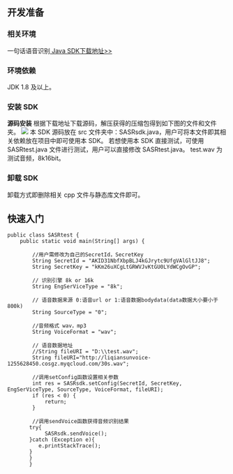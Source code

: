 ## 开发准备
### 相关环境
一句话语音识别[ Java SDK下载地址>>](https://main.qcloudimg.com/raw/1ebec980474c7bf16e7cbfb79d1bc559/SASRjavasdk.zip)

### 环境依赖
JDK 1.8 及以上。

### 安装 SDK
**源码安装**
根据下载地址下载源码，解压获得的压缩包得到如下图的文件和文件夹。
![](https://main.qcloudimg.com/raw/3a1c7d927c915636ce6d8f3af78f50fd.png)
本 SDK 源码放在 src 文件夹中：SASRsdk.java，用户可将本文件即其相关依赖放在项目中即可使用本 SDK。
若想使用本 SDK 直接测试，可使用 SASRtest.java 文件进行测试，用户可以直接修改 SASRtest.java。
test.wav 为测试音频，8k16bit。
### 卸载 SDK
卸载方式即删除相关 cpp 文件与静态库文件即可。
## 快速入门
```
public class SASRtest {
    public static void main(String[] args) {

        //用户需修改为自己的SecretId，SecretKey
        String SecretId = "AKID31NbfXbpBLJ4kGJrytc9UfgVAlGltJJ8";
        String SecretKey = "kKm26uXCgLtGRWVJvKtGU0LYdWCgOvGP";

        // 识别引擎 8k or 16k
        String EngSerViceType = "8k";

        // 语音数据来源 0:语音url or 1:语音数据bodydata(data数据大小要小于800k)
        String SourceType = "0";

        //音频格式 wav，mp3
        String VoiceFormat = "wav";

        // 语音数据地址
        //String fileURI = "D:\\test.wav";
        String fileURI="http://liqiansunvoice-1255628450.cosgz.myqcloud.com/30s.wav";

        //调用setConfig函数设置相关参数
        int res = SASRsdk.setConfig(SecretId, SecretKey, EngSerViceType, SourceType, VoiceFormat, fileURI);
        if (res < 0) {
            return;
        }

        //调用sendVoice函数获得音频识别结果
       try{ 
            SASRsdk.sendVoice(); 
       }catch (Exception e){ 
          e.printStackTrace(); 
       } 
       }
       }
  ```

